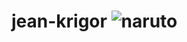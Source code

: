 # jean-krigor ![naruto](https://user-images.githubusercontent.com/106681799/235942130-75fb8448-cc4f-43e5-ab94-4985449297d0.gif)
